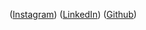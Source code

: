 ([Instagram](https://www.instagram.com/johxnn_gxorge/))
([LinkedIn](https://www.linkedin.com/in/johann-george-38b1a1247/))
([Github](https://github.com/Johann-George/))
